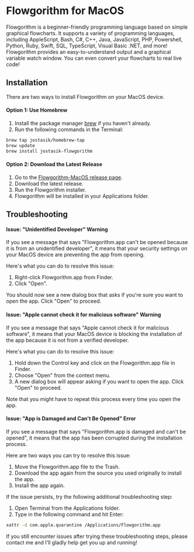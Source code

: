# Flowgorithm for MacOS

Flowgorithm is a beginner-friendly programming language based on simple graphical flowcharts. It supports a variety of programming languages, including AppleScript, Bash, C#, C++, Java, JavaScript, PHP, Powershell, Python, Ruby, Swift, SQL, TypeScript, Visual Basic .NET, and more! Flowgorithm provides an easy-to-understand output and a graphical variable watch window. You can even convert your flowcharts to real live code!

## Installation

There are two ways to install Flowgorithm on your MacOS device.

#### Option 1: Use Homebrew

1.  Install the package manager [brew](https://www.brew.sh) if you haven't already.
2.  Run the following commands in the Terminal:

```bash
brew tap jostasik/homebrew-tap
brew update
brew install jostasik-flowgorithm
```

#### Option 2: Download the Latest Release

1.  Go to the [Flowgorithm-MacOS release page](https://github.com/jostasik/Flowgorithm-MacOS/releases).
2.  Download the latest release.
3.  Run the Flowgorithm installer.
4.  Flowgorithm will be installed in your Applications folder.

## Troubleshooting

#### Issue: "Unidentified Developer" Warning

If you see a message that says "Flowgorithm.app can't be opened because it is from an unidentified developer", it means that your security settings on your MacOS device are preventing the app from opening.

Here's what you can do to resolve this issue:

1.  Right-click Flowgorithm.app from Finder.
2.  Click "Open".

You should now see a new dialog box that asks if you're sure you want to open the app. Click "Open" to proceed.

#### Issue: "Apple cannot check it for malicious software" Warning

If you see a message that says "Apple cannot check it for malicious software", it means that your MacOS device is blocking the installation of the app because it is not from a verified developer.

Here's what you can do to resolve this issue:

1.  Hold down the Control key and click on the Flowgorithm.app file in Finder.
2.  Choose "Open" from the context menu.
3.  A new dialog box will appear asking if you want to open the app. Click "Open" to proceed.

Note that you might have to repeat this process every time you open the app.

#### Issue: "App is Damaged and Can't Be Opened" Error

If you see a message that says "Flowgorithm.app is damaged and can't be opened", it means that the app has been corrupted during the installation process.

Here are two ways you can try to resolve this issue:

1.  Move the Flowgorithm.app file to the Trash.
2.  Download the app again from the source you used originally to install the app.
3.  Install the app again.

If the issue persists, try the following additional troubleshooting step:

1.  Open Terminal from the Applications folder.
2.  Type in the following command and hit Enter:

```bash
xattr -d com.apple.quarantine /Applications/Flowgorithm.app
```

If you still encounter issues after trying these troubleshooting steps, please contact me and I'll gladly help get you up and running!
